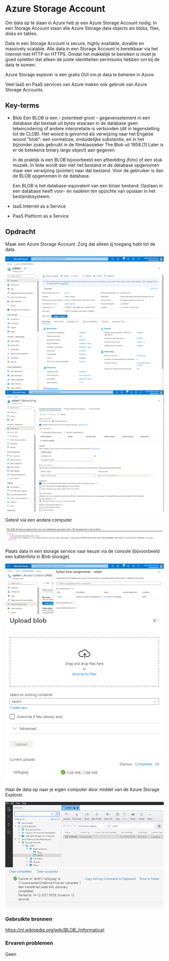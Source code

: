 # Azure Storage Account

Om data op te slaan in Azure heb je een Azure Storage Account nodig. In een Storage Account staan alle Azure Storage data objects als blobs, files, disks en tables.

Data in een Storage Account is secure, highly available, durable en massively scalable. Alle data in een Storage Account is bereikbaar via het internet met HTTP en HTTPS. Omdat het makkelijk te bereiken is moet je goed opletten dat alleen de juiste identiteiten permissies hebben om bij de data te komen.

Azure Storage explorer is een gratis GUI om je data te beheren in Azure.

Veel IaaS en PaaS services van Azure maken ook gebruik van Azure Storage Accounts.

## Key-terms

- Blob
    Een BLOB is een - potentieel groot - gegevenselement in een database dat bestaat uit bytes waaraan in de database geen tekencodering of andere interpretatie is verbonden (dit in tegenstelling tot de CLOB). Het woord is gevormd als verwijzing naar het Engelse woord "blob": een vormeloze, onduidelijke substantie, en in het bijzonder zoals gebruikt in de filmklassieker The Blob uit 1958.[1] Later is er de betekenis binary large object) aan gegeven.

    In de praktijk is een BLOB bijvoorbeeld een afbeelding (foto) of een stuk muziek. In feite wordt dan niet het bestand in de database opgenomen maar een verwijzing (pointer) naar dat bestand. Voor de gebruiker is dan de BLOB opgenomen in de database.

    Een BLOB is het database-equivalent van een binair bestand. Opslaan in een database heeft voor- en nadelen ten opzichte van opslaan in het bestandssysteem.

- IaaS
    Internet as a Service

- PaaS
    Platform as a Service

## Opdracht

Maak een Azure Storage Account. Zorg dat alleen jij toegang hebt tot de data.

![screenshot Desktop](../00_includes/AZ/AZ05_01.png)
![screenshot Desktop](../00_includes/AZ/AZ-05_06.png)

Getest via een andere computer

![screenshot Desktop](../00_includes/AZ/SS_Access_Failure.png)

Plaats data in een storage service naar keuze via de console (bijvoorbeeld een kattenfoto in Blob storage).

![screenshot Desktop](../00_includes/AZ/AZ-05_02.png)
![screenshot Desktop](../00_includes/AZ/AZ-05_03.png)

Haal de data op naar je eigen computer door middel van de Azure Storage Explorer.

![screenshot Desktop](../00_includes/AZ/AZ-05_04.png)
![screenshot Desktop](../00_includes/AZ/AZ-05_05.png)

### Gebruikte bronnen

<https://nl.wikipedia.org/wiki/BLOB_(informatica)>

### Ervaren problemen

Geen
